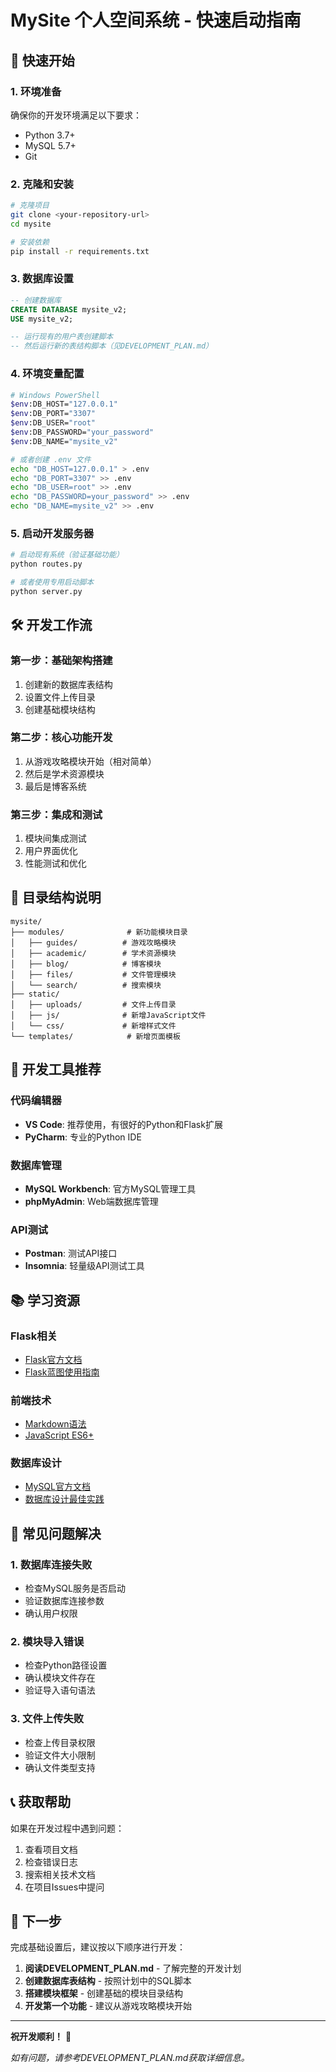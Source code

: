 # MySite 个人空间系统 - 快速启动指南

## 🚀 快速开始

### 1. 环境准备

确保你的开发环境满足以下要求：
- Python 3.7+
- MySQL 5.7+
- Git

### 2. 克隆和安装

```bash
# 克隆项目
git clone <your-repository-url>
cd mysite

# 安装依赖
pip install -r requirements.txt
```

### 3. 数据库设置

```sql
-- 创建数据库
CREATE DATABASE mysite_v2;
USE mysite_v2;

-- 运行现有的用户表创建脚本
-- 然后运行新的表结构脚本（见DEVELOPMENT_PLAN.md）
```

### 4. 环境变量配置

```bash
# Windows PowerShell
$env:DB_HOST="127.0.0.1"
$env:DB_PORT="3307"
$env:DB_USER="root"
$env:DB_PASSWORD="your_password"
$env:DB_NAME="mysite_v2"

# 或者创建 .env 文件
echo "DB_HOST=127.0.0.1" > .env
echo "DB_PORT=3307" >> .env
echo "DB_USER=root" >> .env
echo "DB_PASSWORD=your_password" >> .env
echo "DB_NAME=mysite_v2" >> .env
```

### 5. 启动开发服务器

```bash
# 启动现有系统（验证基础功能）
python routes.py

# 或者使用专用启动脚本
python server.py
```

## 🛠️ 开发工作流

### 第一步：基础架构搭建
1. 创建新的数据库表结构
2. 设置文件上传目录
3. 创建基础模块结构

### 第二步：核心功能开发
1. 从游戏攻略模块开始（相对简单）
2. 然后是学术资源模块
3. 最后是博客系统

### 第三步：集成和测试
1. 模块间集成测试
2. 用户界面优化
3. 性能测试和优化

## 📁 目录结构说明

```
mysite/
├── modules/              # 新功能模块目录
│   ├── guides/          # 游戏攻略模块
│   ├── academic/        # 学术资源模块
│   ├── blog/            # 博客模块
│   ├── files/           # 文件管理模块
│   └── search/          # 搜索模块
├── static/
│   ├── uploads/         # 文件上传目录
│   ├── js/              # 新增JavaScript文件
│   └── css/             # 新增样式文件
└── templates/            # 新增页面模板
```

## 🔧 开发工具推荐

### 代码编辑器
- **VS Code**: 推荐使用，有很好的Python和Flask扩展
- **PyCharm**: 专业的Python IDE

### 数据库管理
- **MySQL Workbench**: 官方MySQL管理工具
- **phpMyAdmin**: Web端数据库管理

### API测试
- **Postman**: 测试API接口
- **Insomnia**: 轻量级API测试工具

## 📚 学习资源

### Flask相关
- [Flask官方文档](https://flask.palletsprojects.com/)
- [Flask蓝图使用指南](https://flask.palletsprojects.com/en/2.3.x/blueprints/)

### 前端技术
- [Markdown语法](https://www.markdownguide.org/)
- [JavaScript ES6+](https://developer.mozilla.org/en-US/docs/Web/JavaScript)

### 数据库设计
- [MySQL官方文档](https://dev.mysql.com/doc/)
- [数据库设计最佳实践](https://www.databasejournal.com/features/mysql/article.php/10899_3911761_2.htm)

## 🐛 常见问题解决

### 1. 数据库连接失败
- 检查MySQL服务是否启动
- 验证数据库连接参数
- 确认用户权限

### 2. 模块导入错误
- 检查Python路径设置
- 确认模块文件存在
- 验证导入语句语法

### 3. 文件上传失败
- 检查上传目录权限
- 验证文件大小限制
- 确认文件类型支持

## 📞 获取帮助

如果在开发过程中遇到问题：

1. 查看项目文档
2. 检查错误日志
3. 搜索相关技术文档
4. 在项目Issues中提问

## 🎯 下一步

完成基础设置后，建议按以下顺序进行开发：

1. **阅读DEVELOPMENT_PLAN.md** - 了解完整的开发计划
2. **创建数据库表结构** - 按照计划中的SQL脚本
3. **搭建模块框架** - 创建基础的模块目录结构
4. **开发第一个功能** - 建议从游戏攻略模块开始

---

**祝开发顺利！** 🎉

*如有问题，请参考DEVELOPMENT_PLAN.md获取详细信息。*

